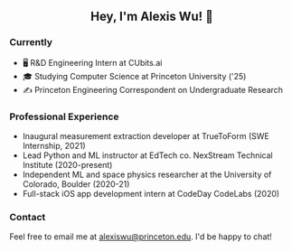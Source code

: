 <h2 align="center"> Hey, I'm Alexis Wu! 👋 </h2>

### Currently

* 🖥️  R&D Engineering Intern at CUbits.ai
* 🎓  Studying Computer Science at Princeton University ('25)
* ✍️  Princeton Engineering Correspondent on Undergraduate Research

### Professional Experience

* Inaugural measurement extraction developer at TrueToForm (SWE Internship, 2021)
* Lead Python and ML instructor at EdTech co. NexStream Technical Institute (2020-present)
* Independent ML and space physics researcher at the University of Colorado, Boulder (2020-21)
* Full-stack iOS app development intern at CodeDay CodeLabs (2020)

### Contact
Feel free to email me at alexiswu@princeton.edu. I'd be happy to chat!

<!--
**alexisjwu/alexisjwu** is a ✨ _special_ ✨ repository because its `README.md` (this file) appears on your GitHub profile.

Here are some ideas to get you started:

🔭 I’m currently working on ...
- 🌱 I’m currently learning ...
- 👯 I’m looking to collaborate on ...
- 🤔 I’m looking for help with ...
- 💬 Ask me about ...
- 📫 How to reach me: ...
- 😄 Pronouns: ...
- ⚡ Fun fact: ...
-->
